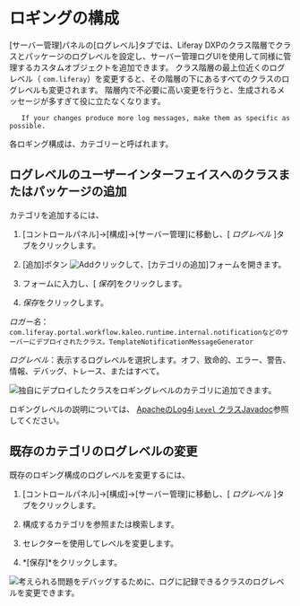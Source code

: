 # ロギングの構成

[サーバー管理]パネルの[ログレベル]タブでは、Liferay DXPのクラス階層でクラスとパッケージのログレベルを設定し、サーバー管理ログUIを使用して同様に管理するカスタムオブジェクトを追加できます。 クラス階層の最上位近くのログレベル（ `com.liferay`）を変更すると、その階層の下にあるすべてのクラスのログレベルも変更されます。 階層内で不必要に高い変更を行うと、生成されるメッセージが多すぎて役に立たなくなります。

``` tip::
   If your changes produce more log messages, make them as specific as possible.
```

各ロギング構成は、カテゴリーと呼ばれます。

## ログレベルのユーザーインターフェイスへのクラスまたはパッケージの追加

カテゴリを追加するには、

1.  [コントロールパネル]→[構成]→[サーバー管理]に移動し、[ *ログレベル* ]タブをクリックします。

2.  [追加]ボタン ![Add](../../images/icon-add.png)クリックして、[カテゴリの追加]フォームを開きます。

3.  フォームに入力し、[ *保存*]をクリックします。

4.  *保存*をクリックします。

*ロガー名*： `com.liferay.portal.workflow.kaleo.runtime.internal.notificationなどのサーバーにデプロイされたクラス。TemplateNotificationMessageGenerator`

*ログレベル*：表示するログレベルを選択します。オフ、致命的、エラー、警告、情報、デバッグ、トレース、またはすべて。

![独自にデプロイしたクラスをロギングレベルのカテゴリに追加できます。](./configuring-logging/images/01.png)

ロギングレベルの説明については、 [ApacheのLog4j `Level` クラスJavadoc](https://logging.apache.org/log4j/1.2/apidocs/org/apache/log4j/Level.html)参照してください。

## 既存のカテゴリのログレベルの変更

既存のロギング構成のログレベルを変更するには、

1.  [コントロールパネル]→[構成]→[サーバー管理]に移動し、[ *ログレベル* ]タブをクリックします。

2.  構成するカテゴリを参照または検索します。

3.  セレクターを使用してレベルを変更します。

4.  *[保存]*をクリックします。

![考えられる問題をデバッグするために、ログに記録できるクラスのログレベルを変更できます。](./configuring-logging/images/02.png)
